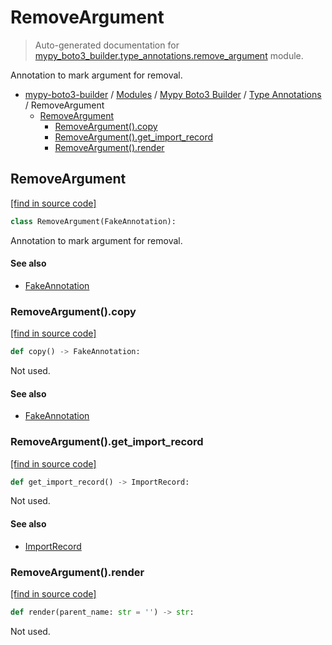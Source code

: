 # RemoveArgument

> Auto-generated documentation for [mypy_boto3_builder.type_annotations.remove_argument](https://github.com/vemel/mypy_boto3_builder/blob/main/mypy_boto3_builder/type_annotations/remove_argument.py) module.

Annotation to mark argument for removal.

- [mypy-boto3-builder](../../README.md#mypy_boto3_builder) / [Modules](../../MODULES.md#mypy-boto3-builder-modules) / [Mypy Boto3 Builder](../index.md#mypy-boto3-builder) / [Type Annotations](index.md#type-annotations) / RemoveArgument
    - [RemoveArgument](#removeargument)
        - [RemoveArgument().copy](#removeargumentcopy)
        - [RemoveArgument().get_import_record](#removeargumentget_import_record)
        - [RemoveArgument().render](#removeargumentrender)

## RemoveArgument

[[find in source code]](https://github.com/vemel/mypy_boto3_builder/blob/main/mypy_boto3_builder/type_annotations/remove_argument.py#L8)

```python
class RemoveArgument(FakeAnnotation):
```

Annotation to mark argument for removal.

#### See also

- [FakeAnnotation](fake_annotation.md#fakeannotation)

### RemoveArgument().copy

[[find in source code]](https://github.com/vemel/mypy_boto3_builder/blob/main/mypy_boto3_builder/type_annotations/remove_argument.py#L19)

```python
def copy() -> FakeAnnotation:
```

Not used.

#### See also

- [FakeAnnotation](fake_annotation.md#fakeannotation)

### RemoveArgument().get_import_record

[[find in source code]](https://github.com/vemel/mypy_boto3_builder/blob/main/mypy_boto3_builder/type_annotations/remove_argument.py#L25)

```python
def get_import_record() -> ImportRecord:
```

Not used.

#### See also

- [ImportRecord](../import_helpers/import_record.md#importrecord)

### RemoveArgument().render

[[find in source code]](https://github.com/vemel/mypy_boto3_builder/blob/main/mypy_boto3_builder/type_annotations/remove_argument.py#L13)

```python
def render(parent_name: str = '') -> str:
```

Not used.
